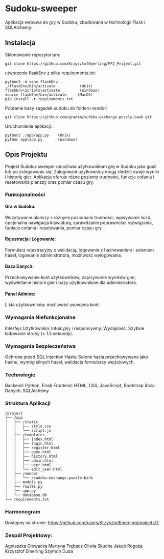 # Sudoku-sweeper
Aplikacja webowa do gry w Sudoku, zbudowana w technologii Flask i SQLAlchemy.

## Instalacja
Sklonowanie repozytorium:
~~~
git clone https://github.com/KrzysztofEmerling/PPZ_Project.git
~~~

utworzenie flaskEnv z pliku requirements.txt:
~~~
python3 -m venv flaskEnv
./flaskEnv/bin/activate           (Unix)
flaskEnv\Scripts\activate         (Windows)
source flaskEnv/bin/activate     (MacOS)
pip install -r requirements.txt
~~~

Pobranie bazy zagadek sudoku do folderu vendor:
~~~
git clone https://github.com/grantm/sudoku-exchange-puzzle-bank.git
~~~

Uruchomienie aplikacji:
~~~
python3 ./app/app.py	(Unix)
python app\app.py		(Windows)
~~~

## Opis Projektu
Projekt Sudoku-sweeper umożliwia użytkownikom grę w Sudoku jako gość lub po zalogowaniu się. Zalogowani użytkownicy mogą śledzić swoje wyniki i historię gier. Aplikacja oferuje różne poziomy trudności, funkcje cofania i resetowania planszy oraz pomiar czasu gry.

### Funkcjonalności
#### Gra w Sudoku:
Wczytywanie planszy z różnymi poziomami trudności, wpisywanie liczb, opcjonalna nawigacja klawiaturą, sprawdzanie poprawności rozwiązania, funkcje cofania i resetowania, pomiar czasu gry.

#### Rejestracja i Logowanie:
Formularz rejestracyjny z walidacją, logowanie z hashowaniem i soleniem haseł, logowanie administratora, możliwość wylogowania.
#### Baza Danych:
Przechowywanie kont użytkowników, zapisywanie wyników gier, wyświetlanie historii gier i bazy użytkowników dla administratora.
#### Panel Admina:
Lista użytkowników, możliwość usuwania kont.

### Wymagania Niefunkcjonalne
Interfejs Użytkownika: Intuicyjny i responsywny.
Wydajność: Szybkie ładowanie strony (< 1.5 sekundy).

### Wymagania Bezpieczeństwa
Ochrona przed SQL Injection
Hasła: Solone hasła przechowywane jako hashe, wymóg silnych haseł, walidacja formularzy wejściowych.

### Technologie
Backend: Python, Flask
Frontend: HTML, CSS, JavaScript, Bootstrap
Baza Danych: SQLAlchemy

### Struktura Aplikacji
~~~
/project 
├── /app
│   ├── /static
│   │   ├── style.css
│   │   └── script.js
│   ├── /templates
│   │   ├── index.html
│   │   ├── login.html
│   │   ├── register.html
│   │   ├── game.html
│   │   ├── history.html
│   │   ├── admin.html
│	│	├── user.html
│	│	└── edit_user.html
│   ├── /vendor
│   │   └── /sudoku-exchange-puzzle-bank
│   ├── models.py
│   ├── routes.py
│   ├── app.py
│   └── database.db
└── requirements.txt
~~~

### Harmonogram
Dostępny na stronie: https://github.com/users/KrzysztofEmerling/projects/2

### Zespół Projektowy:
Agnieszka Głowacka
Martyna Trębacz
Oliwia Skucha
Jakub Rogoża
Krzysztof Emerling
Szymon Duda
